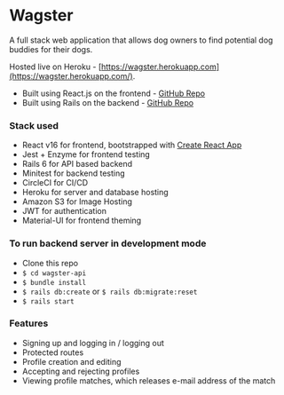 # Wagster

A full stack web application that allows dog owners to find potential dog buddies for their dogs.

Hosted live on Heroku - [https://wagster.herokuapp.com](https://wagster.herokuapp.com/).

- Built using React.js on the frontend - [GitHub Repo](https://github.com/ben-zeng/wagster_frontend/)
- Built using Rails on the backend - [GitHub Repo](https://github.com/ben-zeng/wagster-api/)

### Stack used

- React v16 for frontend, bootstrapped with [Create React App](https://github.com/facebook/create-react-app)
- Jest + Enzyme for frontend testing
- Rails 6 for API based backend
- Minitest for backend testing
- CircleCI for CI/CD
- Heroku for server and database hosting
- Amazon S3 for Image Hosting
- JWT for authentication
- Material-UI for frontend theming

### To run backend server in development mode

- Clone this repo
- `$ cd wagster-api`
- `$ bundle install`
- `$ rails db:create` or `$ rails db:migrate:reset`
- `$ rails start`


### Features
- Signing up and logging in / logging out
- Protected routes
- Profile creation and editing 
- Accepting and rejecting profiles
- Viewing profile matches, which releases e-mail address of the match

